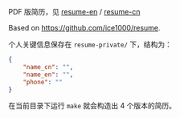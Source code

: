 PDF 版简历，见 [resume-en](./resume-en-post.pdf) / [resume-cn](./resume-cn-post.pdf)

Based on https://github.com/ice1000/resume.

个人关键信息保存在 `resume-private/` 下，结构为：

```json
{
    "name_cn": "",
    "name_en": "",
    "phone": ""
}
```

在当前目录下运行 `make` 就会构造出 4 个版本的简历。
